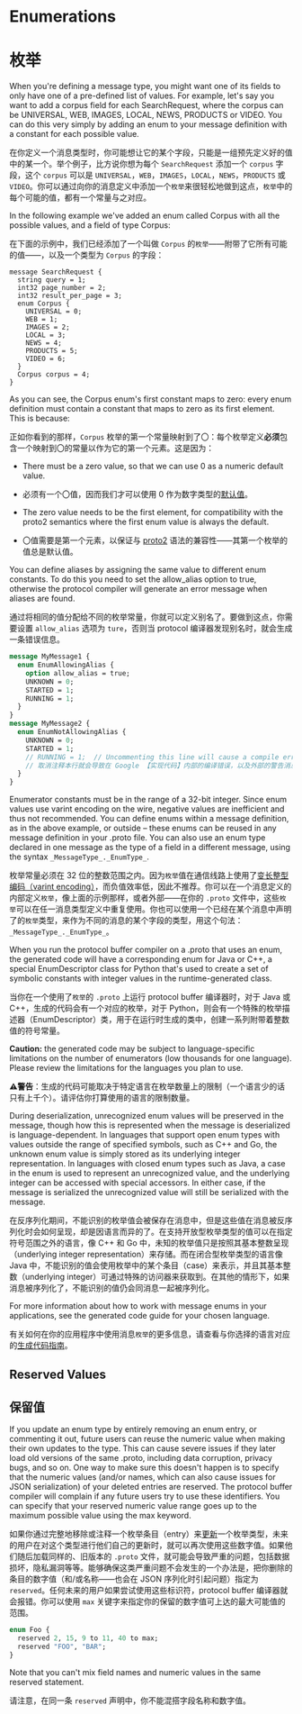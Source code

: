 
# Enumerations

# 枚举

When you're defining a message type, you might want one of its fields to only have one of a pre-defined list of values. For example, let's say you want to add a corpus field for each SearchRequest, where the corpus can be UNIVERSAL, WEB, IMAGES, LOCAL, NEWS, PRODUCTS or VIDEO. You can do this very simply by adding an enum to your message definition with a constant for each possible value.

在你定义一个消息类型时，你可能想让它的某个字段，只能是一组预先定义好的值中的某一个。举个例子，比方说你想为每个 `SearchRequest` 添加一个 `corpus` 字段，这个 `corpus` 可以是 `UNIVERSAL`，`WEB`，`IMAGES`，`LOCAL`，`NEWS`，`PRODUCTS` 或 `VIDEO`。你可以通过向你的消息定义中添加一个`枚举`来很轻松地做到这点，`枚举`中的每个可能的值，都有一个常量与之对应。

In the following example we've added an enum called Corpus with all the possible values, and a field of type Corpus:

在下面的示例中，我们已经添加了一个叫做 `Corpus` 的`枚举`——附带了它所有可能的值——，以及一个类型为 `Corpus` 的字段：

```
message SearchRequest {
  string query = 1;
  int32 page_number = 2;
  int32 result_per_page = 3;
  enum Corpus {
    UNIVERSAL = 0;
    WEB = 1;
    IMAGES = 2;
    LOCAL = 3;
    NEWS = 4;
    PRODUCTS = 5;
    VIDEO = 6;
  }
  Corpus corpus = 4;
}

```

As you can see, the Corpus enum's first constant maps to zero: every enum definition must contain a constant that maps to zero as its first element. This is because:

正如你看到的那样，`Corpus` 枚举的第一个常量映射到了〇：每个枚举定义**必须**包含一个映射到〇的常量以作为它的第一个元素。这是因为：

* There must be a zero value, so that we can use 0 as a numeric default value.

* 必须有一个〇值，因而我们才可以使用 0 作为数字类型的[默认值](https://developers.google.com/protocol-buffers/docs/proto3#default)。

* The zero value needs to be the first element, for compatibility with the proto2 semantics where the first enum value is always the default.

* 〇值需要是第一个元素，以保证与 [proto2](https://developers.google.com/protocol-buffers/docs/proto) 语法的兼容性——其第一个枚举的值总是默认值。

You can define aliases by assigning the same value to different enum constants. To do this you need to set the allow_alias option to true, otherwise the protocol compiler will generate an error message when aliases are found.

通过将相同的值分配给不同的枚举常量，你就可以定义别名了。要做到这点，你需要设置 `allow_alias` 选项为 `ture`，否则当 protocol 编译器发现别名时，就会生成一条错误信息。

```proto
message MyMessage1 {
  enum EnumAllowingAlias {
    option allow_alias = true;
    UNKNOWN = 0;
    STARTED = 1;
    RUNNING = 1;
  }
}
message MyMessage2 {
  enum EnumNotAllowingAlias {
    UNKNOWN = 0;
    STARTED = 1;
    // RUNNING = 1;  // Uncommenting this line will cause a compile error inside Google and a warning message outside.
    // 取消注释本行就会导致在 Google 【实现代码】内部的编译错误，以及外部的警告消息。
  }
}

```

Enumerator constants must be in the range of a 32-bit integer. Since enum values use varint encoding on the wire, negative values are inefficient and thus not recommended. You can define enums within a message definition, as in the above example, or outside – these enums can be reused in any message definition in your .proto file. You can also use an enum type declared in one message as the type of a field in a different message, using the syntax `_MessageType_._EnumType_`.

枚举常量必须在 32 位的整数范围之内。因为`枚举`值在通信线路上使用了[变长整型编码（varint encoding）](https://developers.google.com/protocol-buffers/docs/encoding)，而负值效率低，因此不推荐。你可以在一个消息定义的内部定义`枚举`，像上面的示例那样，或者外部——在你的 `.proto` 文件中，这些`枚举`可以在任一消息类型定义中重复使用。你也可以使用一个已经在某个消息中声明了的`枚举`类型，来作为不同的消息的某个字段的类型，用这个句法：`_MessageType_._EnumType_`。

When you run the protocol buffer compiler on a .proto that uses an enum, the generated code will have a corresponding enum for Java or C++, a special EnumDescriptor class for Python that's used to create a set of symbolic constants with integer values in the runtime-generated class.

当你在一个使用了`枚举`的 `.proto` 上运行 protocol buffer 编译器时，对于 Java 或 C++，生成的代码会有一个对应的枚举，对于 Python，则会有一个特殊的枚举描述器（EnumDescriptor）类，用于在运行时生成的类中，创建一系列附带着整数值的符号常量。

**Caution:** the generated code may be subject to language-specific limitations on the number of enumerators (low thousands for one language). Please review the limitations for the languages you plan to use.

**⚠️警告**：生成的代码可能取决于特定语言在枚举数量上的限制（一个语言少的话只有上千个）。请评估你打算使用的语言的限制数量。

During deserialization, unrecognized enum values will be preserved in the message, though how this is represented when the message is deserialized is language-dependent. In languages that support open enum types with values outside the range of specified symbols, such as C++ and Go, the unknown enum value is simply stored as its underlying integer representation. In languages with closed enum types such as Java, a case in the enum is used to represent an unrecognized value, and the underlying integer can be accessed with special accessors. In either case, if the message is serialized the unrecognized value will still be serialized with the message.

在反序列化期间，不能识别的枚举值会被保存在消息中，但是这些值在消息被反序列化时会如何呈现，却是因语言而异的了。在支持开放型枚举类型的值可以在指定符号范围之外的语言，像 C++ 和 Go 中，未知的枚举值只是按照其基本整数呈现（underlying integer representation）来存储。而在闭合型枚举类型的语言像 Java 中，不能识别的值会使用枚举中的某个条目（case）来表示，并且其基本整数（underlying integer）可通过特殊的访问器来获取到。在其他的情形下，如果消息被序列化了，不能识别的值仍会同消息一起被序列化。


For more information about how to work with message enums in your applications, see the generated code guide for your chosen language.

有关如何在你的应用程序中使用消息`枚举`的更多信息，请查看与你选择的语言对应的[生成代码指南](https://developers.google.com/protocol-buffers/docs/reference/overview)。


## Reserved Values

## 保留值

If you update an enum type by entirely removing an enum entry, or commenting it out, future users can reuse the numeric value when making their own updates to the type. This can cause severe issues if they later load old versions of the same .proto, including data corruption, privacy bugs, and so on. One way to make sure this doesn't happen is to specify that the numeric values (and/or names, which can also cause issues for JSON serialization) of your deleted entries are reserved. The protocol buffer compiler will complain if any future users try to use these identifiers. You can specify that your reserved numeric value range goes up to the maximum possible value using the max keyword.

如果你通过完整地移除或注释一个枚举条目（entry）来[更新](https://developers.google.com/protocol-buffers/docs/proto3#updating)一个枚举类型，未来的用户在对这个类型进行他们自己的更新时，就可以再次使用这些数字值。如果他们随后加载同样的、旧版本的 `.proto` 文件，就可能会导致严重的问题，包括数据损坏，隐私漏洞等等。能够确保这类严重问题不会发生的一个办法是，把你删除的条目的数字值（和/或名称——也会在 JSON 序列化时引起问题）指定为 `reserved`。任何未来的用户如果尝试使用这些标识符，protocol buffer 编译器就会报错。你可以使用 `max` 关键字来指定你的保留的数字值可上达的最大可能值的范围。

```proto
enum Foo {
  reserved 2, 15, 9 to 11, 40 to max;
  reserved "FOO", "BAR";
}

```

Note that you can't mix field names and numeric values in the same reserved statement.

请注意，在同一条 `reserved` 声明中，你不能混搭字段名称和数字值。
